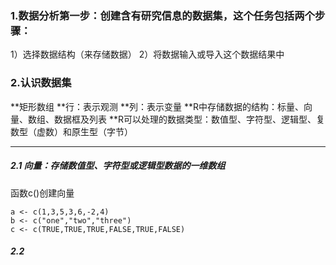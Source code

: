 ### 1.数据分析第一步：创建含有研究信息的数据集，这个任务包括两个步骤：
  1）选择数据结构（来存储数据）
  2）将数据输入或导入这个数据结果中
 
### 2.认识数据集
 
 **矩形数组
 **行：表示观测
 **列：表示变量
 **R中存储数据的结构：标量、向量、数组、数据框及列表
 **R可以处理的数据类型：数值型、字符型、逻辑型、复数型（虚数）和原生型（字节）
 
---------------------------------------------------------------------------------------
##### 2.1 向量：存储数值型、字符型或逻辑型数据的一维数组
  
  函数c()创建向量
  
    a <- c(1,3,5,3,6,-2,4)
    b <- c("one","two","three")
    c <- c(TRUE,TRUE,TRUE,FALSE,TRUE,FALSE)
  
##### 2.2
